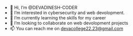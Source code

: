 - 👋 Hi, I’m @DEVADINESH-CODER
- 👀 I’m interested in cybersecurity and web devolopment.
- 🌱 I’m currently learning the skills for my career
- 💞️ I’m looking to collaborate on web devolopment projects
- 📫 You can reach me on devacollege22.23@gmail.com

<!---
DEVADINESH-CODER/DEVADINESH-CODER is a ✨ special ✨ repository because its `README.md` (this file) appears on your GitHub profile.
You can click the Preview link to take a look at your changes.
--->
